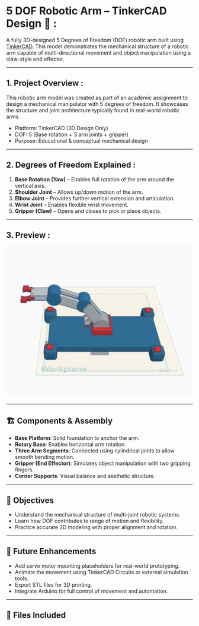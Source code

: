 #   5 DOF Robotic Arm – TinkerCAD Design 🦾 : 

A fully 3D-designed 5 Degrees of Freedom (DOF) robotic arm built using [TinkerCAD](https://www.tinkercad.com/). This model demonstrates the mechanical structure of a robotic arm capable of multi-directional movement and object manipulation using a claw-style end effector.

---

## 1.  Project Overview :

This robotic arm model was created as part of an academic assignment to design a mechanical manipulator with 5 degrees of freedom. It showcases the structure and joint architecture typically found in real-world robotic arms.

-  Platform: TinkerCAD (3D Design Only)
-  DOF: 5 (Base rotation + 3 arm joints + gripper)
-  Purpose: Educational & conceptual mechanical design

---

## 2.  Degrees of Freedom Explained : 

1. **Base Rotation (Yaw)** – Enables full rotation of the arm around the vertical axis.
2. **Shoulder Joint** – Allows up/down motion of the arm.
3. **Elbow Joint** – Provides further vertical extension and articulation.
4. **Wrist Joint** – Enables flexible wrist movement.
5. **Gripper (Claw)** – Opens and closes to pick or place objects.

---

## 3.  Preview :

![Robotic Arm in TinkerCAD](Disgen.jpeg)



---

## 🏗️ Components & Assembly

- **Base Platform**: Solid foundation to anchor the arm.
- **Rotary Base**: Enables horizontal arm rotation.
- **Three Arm Segments**: Connected using cylindrical joints to allow smooth bending motion.
- **Gripper (End Effector)**: Simulates object manipulation with two gripping fingers.
- **Corner Supports**: Visual balance and aesthetic structure.

---

## 🎯 Objectives

- Understand the mechanical structure of multi-joint robotic systems.
- Learn how DOF contributes to range of motion and flexibility.
- Practice accurate 3D modeling with proper alignment and rotation.

---

## 🚧 Future Enhancements

- Add servo motor mounting placeholders for real-world prototyping.
- Animate the movement using TinkerCAD Circuits or external simulation tools.
- Export STL files for 3D printing.
- Integrate Arduino for full control of movement and automation.

---

## 📁 Files Included

